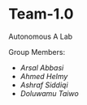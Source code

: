 # Team-1.0
Autonomous A Lab

Group Members:
- _Arsal Abbasi_
- _Ahmed Helmy_
- _Ashraf Siddiqi_
- _Doluwamu Taiwo_
